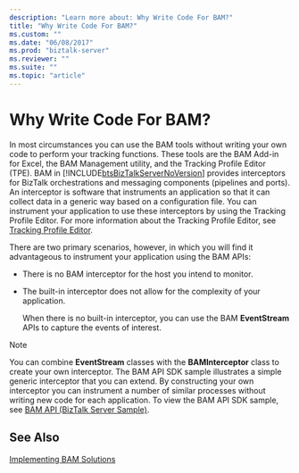```yaml
---
description: "Learn more about: Why Write Code For BAM?"
title: "Why Write Code For BAM?"
ms.custom: ""
ms.date: "06/08/2017"
ms.prod: "biztalk-server"
ms.reviewer: ""
ms.suite: ""
ms.topic: "article"
---
```

# Why Write Code For BAM?
In most circumstances you can use the BAM tools without writing your own code to perform your tracking functions. These tools are the BAM Add-in for Excel, the BAM Management utility, and the Tracking Profile Editor (TPE). BAM in [!INCLUDE[btsBizTalkServerNoVersion](../includes/btsbiztalkservernoversion-md.md)] provides interceptors for BizTalk orchestrations and messaging components (pipelines and ports). An interceptor is software that instruments an application so that it can collect data in a generic way based on a configuration file. You can instrument your application to use these interceptors by using the Tracking Profile Editor. For more information about the Tracking Profile Editor, see [Tracking Profile Editor](../core/tracking-profile-editor.md).  
  
 There are two primary scenarios, however, in which you will find it advantageous to instrument your application using the BAM APIs:  
  
- There is no BAM interceptor for the host you intend to monitor.  
  
- The built-in interceptor does not allow for the complexity of your application.  
  
  When there is no built-in interceptor, you can use the BAM **EventStream** APIs to capture the events of interest.  
  
> [!NOTE]
>  You can combine **EventStream** classes with the **BAMInterceptor** class to create your own interceptor. The BAM API SDK sample illustrates a simple generic interceptor that you can extend. By constructing your own interceptor you can instrument a number of similar processes without writing new code for each application. To view the BAM API SDK sample, see [BAM API (BizTalk Server Sample)](../core/bam-api-biztalk-server-sample.md).  
  
## See Also  
 [Implementing BAM Solutions](../core/implementing-bam-solutions.md)
